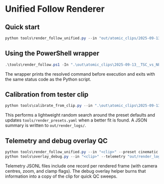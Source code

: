 # Unified Follow Renderer

## Quick start

```powershell
python tools\render_follow_unified.py --in "out/atomic_clips/2025-09-13__TSC_vs_NEOFC/022__SHOT__t3028.10-t3059.70.mp4" --preset cinematic --clean-temp
```

## Using the PowerShell wrapper

```powershell
.\tools\render_follow.ps1 -In ".\out\atomic_clips\2025-09-13__TSC_vs_NEOFC\022__SHOT__t3028.10-t3059.70.mp4" -Preset Cinematic -Portrait
```

The wrapper prints the resolved command before execution and exits with the same status code as the Python script.

## Calibration from tester clip

```powershell
python tools\calibrate_from_clip.py --in ".\out\atomic_clips\2025-09-13__TSC_vs_NEOFC\022__SHOT__t3028.10-t3059.70.mp4" --preset cinematic
```

This performs a lightweight random search around the preset defaults and updates `tools/render_presets.yaml` when a better fit is found. A JSON summary is written to `out/render_logs/`.

## Telemetry and debug overlay QC

```powershell
python tools\render_follow_unified.py --in "<clip>" --preset cinematic --telemetry "out/render_logs/<stem>.jsonl"
python tools\overlay_debug.py --in "<clip>" --telemetry "out/render_logs/<stem>.jsonl" --out "<clip>.__DEBUG.mp4"
```

Telemetry JSONL files include one record per rendered frame (with camera centres, zoom, and clamp flags). The debug overlay helper burns that information into a copy of the clip for quick QC sweeps.

